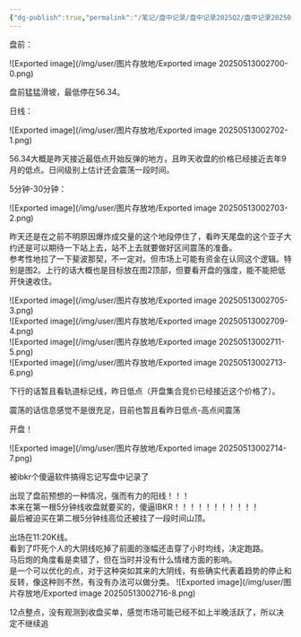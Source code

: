 ```yaml
---
{"dg-publish":true,"permalink":"/笔记/盘中记录/盘中记录2025Q2/盘中记录202504/20250402盘中记录/"}
---
```


盘前：

![Exported image](/img/user/图片存放地/Exported image 20250513002700-0.png)

盘前猛猛滑坡，最低停在56.34。
 
日线：

![Exported image](/img/user/图片存放地/Exported image 20250513002702-1.png)

56.34大概是昨天接近最低点开始反弹的地方，且昨天收盘的价格已经接近去年9月的低点。日间级别上估计还会震荡一段时间。
 
5分钟-30分钟：

![Exported image](/img/user/图片存放地/Exported image 20250513002703-2.png)

昨天还是在之前不明原因爆炸成交量的这个地段停住了，看昨天尾盘的这个亚子大约还是可以期待一下站上去，站不上去就要做好区间震荡的准备。  
参考性地拉了一下斐波那契，不一定对。但市场上可能有资金在认同这个逻辑。特别是图2。上行的话大概也是目标放在图2顶部，但要看开盘的强度，能不能把低开快速收住。

![Exported image](/img/user/图片存放地/Exported image 20250513002705-3.png)  
![Exported image](/img/user/图片存放地/Exported image 20250513002709-4.png)  
![Exported image](/img/user/图片存放地/Exported image 20250513002711-5.png)  
![Exported image](/img/user/图片存放地/Exported image 20250513002713-6.png)

下行的话暂且看轨道标记线，昨日低点（开盘集合竞价已经接近这个价格了）。
 
震荡的话信息感觉不是很充足，目前也暂且看昨日低点-高点间震荡

开盘！

![Exported image](/img/user/图片存放地/Exported image 20250513002714-7.png)

被ibkr个傻逼软件搞得忘记写盘中记录了
 
出现了盘前预想的一种情况，强而有力的阳线！！！  
本来在第一根5分钟线收盘就要买的，傻逼IBKR！！！！！！！！！！！  
最后被迫买在第二根5分钟线高位还被挂了一段时间山顶。
 
出场在11:20K线。  
看到了吓死个人的大阴线吃掉了前面的涨幅还击穿了小时均线，决定跑路。  
马后炮的角度看是卖错了，但在当时并没有什么情绪方面的影响。  
是一个可以优化的点，对于这种突如其来的大阴线，有些确实代表着趋势的停止和反转，像这种则不然，有没有办法可以做分类。
 ![Exported image](/img/user/图片存放地/Exported image 20250513002716-8.png)

12点整点，没有观测到收盘买单，感觉市场可能已经不如上半晚活跃了，所以决定不继续追